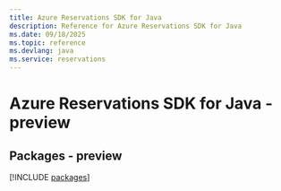 ```yaml
---
title: Azure Reservations SDK for Java
description: Reference for Azure Reservations SDK for Java
ms.date: 09/18/2025
ms.topic: reference
ms.devlang: java
ms.service: reservations
---
```

# Azure Reservations SDK for Java - preview
## Packages - preview
[!INCLUDE [packages](reservations-index.md)]